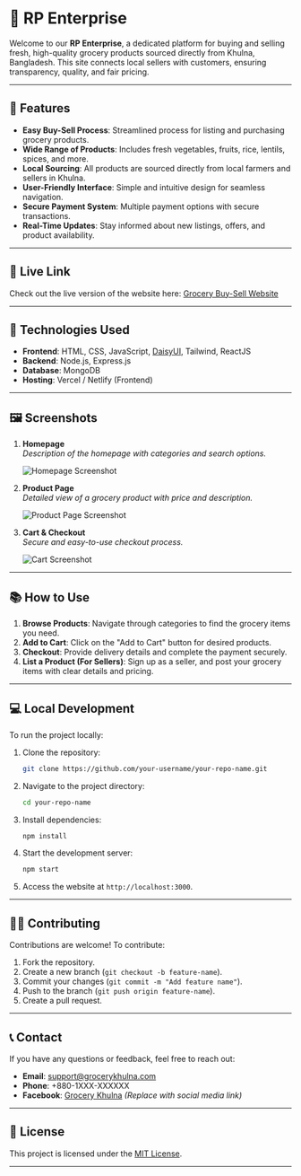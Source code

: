 # 🛒 RP Enterprise

Welcome to our **RP Enterprise**, a dedicated platform for buying and selling fresh, high-quality grocery products sourced directly from Khulna, Bangladesh. This site connects local sellers with customers, ensuring transparency, quality, and fair pricing.

---

## 🌟 Features

- **Easy Buy-Sell Process**: Streamlined process for listing and purchasing grocery products.
- **Wide Range of Products**: Includes fresh vegetables, fruits, rice, lentils, spices, and more.
- **Local Sourcing**: All products are sourced directly from local farmers and sellers in Khulna.
- **User-Friendly Interface**: Simple and intuitive design for seamless navigation.
- **Secure Payment System**: Multiple payment options with secure transactions.
- **Real-Time Updates**: Stay informed about new listings, offers, and product availability.

---

## 🚀 Live Link

Check out the live version of the website here: [Grocery Buy-Sell Website](https://rp-enterprise-khulna.vercel.app/)

---

## 📂 Technologies Used

- **Frontend**: HTML, CSS, JavaScript, [DaisyUI](https://daisyui.com/), Tailwind, ReactJS
- **Backend**: Node.js, Express.js
- **Database**: MongoDB
- **Hosting**: Vercel / Netlify (Frontend)

---

## 🖼️ Screenshots

1. **Homepage**  
   *Description of the homepage with categories and search options.*  

   ![Homepage Screenshot](https://i.ibb.co.com/Q9gZVkn/ss-20-12-24.jpg)

2. **Product Page**  
   *Detailed view of a grocery product with price and description.*  

   ![Product Page Screenshot](#)

3. **Cart & Checkout**  
   *Secure and easy-to-use checkout process.*  

   ![Cart Screenshot](https://i.ibb.co.com/JHb11JD/ss-20-12-24-2.jpg)

---

## 📚 How to Use

1. **Browse Products**: Navigate through categories to find the grocery items you need.  
2. **Add to Cart**: Click on the "Add to Cart" button for desired products.  
3. **Checkout**: Provide delivery details and complete the payment securely.  
4. **List a Product (For Sellers)**: Sign up as a seller, and post your grocery items with clear details and pricing.

---

## 💻 Local Development

To run the project locally:

1. Clone the repository:
   ```bash
   git clone https://github.com/your-username/your-repo-name.git
   ```
2. Navigate to the project directory:
   ```bash
   cd your-repo-name
   ```
3. Install dependencies:
   ```bash
   npm install
   ```
4. Start the development server:
   ```bash
   npm start
   ```
5. Access the website at `http://localhost:3000`.

---

## 👨‍💻 Contributing

Contributions are welcome! To contribute:

1. Fork the repository.
2. Create a new branch (`git checkout -b feature-name`).
3. Commit your changes (`git commit -m "Add feature name"`).
4. Push to the branch (`git push origin feature-name`).
5. Create a pull request.

---

## 📞 Contact

If you have any questions or feedback, feel free to reach out:  
- **Email**: support@grocerykhulna.com  
- **Phone**: +880-1XXX-XXXXXX  
- **Facebook**: [Grocery Khulna](#) *(Replace with social media link)*  

---

## 📜 License

This project is licensed under the [MIT License](LICENSE).

---

